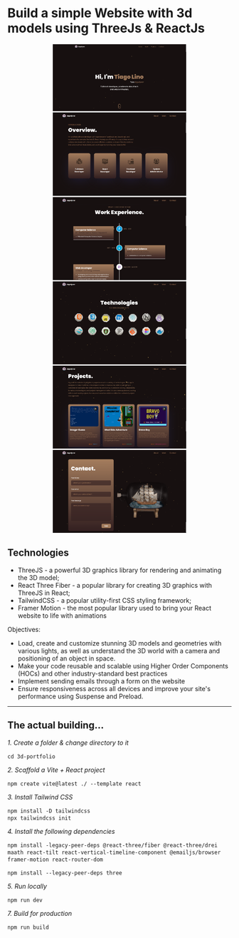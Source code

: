 # Build a simple Website with 3d models using ThreeJs & ReactJs

<p align="center">
  <img src="https://github.com/dopelyner/3d-portfolio/blob/master/src/assets/showcase.png?raw=true" alt="Alt text" width="300"/>
  <img src="https://github.com/dopelyner/3d-portfolio/blob/master/src/assets/showcase01.png?raw=true" alt="Alt text" width="300"/>
  <img src="https://github.com/dopelyner/3d-portfolio/blob/master/src/assets/showcase02.png?raw=true" alt="Alt text" width="300"/>
  <img src="https://github.com/dopelyner/3d-portfolio/blob/master/src/assets/showcase03.png?raw=true" alt="Alt text" width="300"/>
  <img src="https://github.com/dopelyner/3d-portfolio/blob/master/src/assets/showcase04.png?raw=true" alt="Alt text" width="300"/>
  <img src="https://github.com/dopelyner/3d-portfolio/blob/master/src/assets/showcase05.png?raw=true" alt="Alt text" width="300"/>
</p>

##  Technologies 
- ThreeJS - a powerful 3D graphics library for rendering and animating the 3D model;
- React Three Fiber - a popular library for creating 3D graphics with ThreeJS in React;
- TailwindCSS - a popular utility-first CSS styling framework;
- Framer Motion - the most popular library used to bring your React website to life with animations

Objectives:

- Load, create and customize stunning 3D models and geometries with various lights, as well as understand the 3D world with a camera and positioning of an object in space.
- Make your code reusable and scalable using Higher Order Components (HOCs) and other industry-standard best practices
- Implement sending emails through a form on the website
- Ensure responsiveness across all devices and improve your site's performance using Suspense and Preload.

_______
## The actual building...

*1. Create a folder & change directory to it*
``` mkdir 3d-portfolio
cd 3d-portfolio
```

*2. Scaffold a Vite + React project*
```
npm create vite@latest ./ --template react
```

*3. Install Tailwind CSS*
```
npm install -D tailwindcss
npx tailwindcss init
```

*4. Install the following dependencies*
```
npm install -legacy-peer-deps @react-three/fiber @react-three/drei maath react-tilt react-vertical-timeline-component @emailjs/browser framer-motion react-router-dom
```
```
npm install --legacy-peer-deps three
```
*5. Run locally*
```
npm run dev
```

*7. Build for production*
```
npm run build
```
